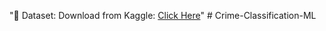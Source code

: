"📌 Dataset: Download from Kaggle: [Click Here](https://www.kaggle.com/path-to-your-dataset)" 
#   C r i m e - C l a s s i f i c a t i o n - M L  
 
